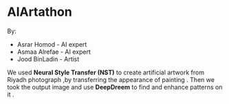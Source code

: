# AIArtathon



By:

* Asrar Homod - AI expert
* Asmaa Alrefae - AI expert
* Jood BinLadin -  Artist



We used __Neural Style Transfer (NST)__ to create artificial artwork from Riyadh photograph ,by transferring the appearance of painting . 
Then we took the output image and use __DeepDreem__ to find and enhance patterns on it .
